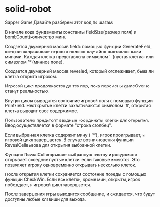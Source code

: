 # solid-robot
Sapper Game
Давайте разберем этот код по шагам:

В начале кода фундаменты константы fieldSize(размер поля) и bombCount(количество мин).

Создается двумерный массив fieldс помощью функции GenerateField, которая запрашивает игровое поле со случайно выставленными минами. Каждая клетка представлена ​​символом ' '(пустая клетка) или символом '*'(минное поле).

Создается двумерный массив revealed, который отслеживает, была ли клетка открыта игроком.

Игровой цикл продолжается до тех пор, пока перемены gameOverне станут реальностью.

Внутри цикла выводится состояние игровой поля с помощью функции PrintField. Неоткрытые клетки захватываются символом '#', открытая клетка выводит свое содержимое.

Пользователю предстоят вводные координаты клетки для открытия. Ввод осуществляется в формате "строка столбец".

Если выбранная клетка содержит мину ( '*'), игрок проигрывает, и игровой цикл завершается. В случае возникновения функции RevealCellвызова для открытия выбранной клетки.

Функция RevealCellоткрывает выбранную клетку и рекурсивно открывает соседние пустые клетки, если таковые имеются. Это позволяет игроку одновременно открывать несколько клеток.

После открытия клетки сохраняется состояние победы с помощью функции CheckWin. Если все клетки, кроме мин, открыты, игрок побеждает, и игровой цикл завершается.

После завершения игры выводится сообщение, и ожидается, что будут доступны любые клавиши для выхода.
